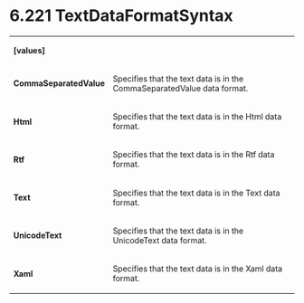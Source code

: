 <html dir="LTR" xmlns:mshelp="http://msdn.microsoft.com/mshelp" xmlns:ddue="http://ddue.schemas.microsoft.com/authoring/2003/5" xmlns:xlink="http://www.w3.org/1999/xlink" xmlns:tool="http://www.microsoft.com/tooltip"><body><input type="hidden" id="userDataCache" class="userDataStyle"><input type="hidden" id="hiddenScrollOffset"><img id="dropDownImage" style="display:none; height:0; width:0;" src="../local/drpdown.gif"><img id="dropDownHoverImage" style="display:none; height:0; width:0;" src="../local/drpdown_orange.gif"><img id="collapseImage" style="display:none; height:0; width:0;" src="../local/collapse.gif"><img id="expandImage" style="display:none; height:0; width:0;" src="../local/exp.gif"><img id="collapseAllImage" style="display:none; height:0; width:0;" src="../local/collall.gif"><img id="expandAllImage" style="display:none; height:0; width:0;" src="../local/expall.gif"><img id="copyImage" style="display:none; height:0; width:0;" src="../local/copycode.gif"><img id="copyHoverImage" style="display:none; height:0; width:0;" src="../local/copycodeHighlight.gif"><div id="header"><h1 class="heading">6.221 TextDataFormatSyntax</h1></div><div id="mainSection"><div id="mainBody"><div id="allHistory" class="saveHistory" onsave="saveAll()" onload="loadAll()"></div>




<p xmlns:wsd="http://wsdev.schemas.microsoft.com/authoring/2008/2" xmlns:msxsl="urn:schemas-microsoft-com:xslt" xmlns:script="urn:script" xmlns:build="urn:build">
<div id="sectionSection0" class="section" name="collapseableSection"><content xmlns="http://ddue.schemas.microsoft.com/authoring/2003/5" xmlns:wsd="http://wsdev.schemas.microsoft.com/authoring/2008/2" xmlns:msxsl="urn:schemas-microsoft-com:xslt" xmlns:script="urn:script" xmlns:build="urn:build">
				</content></div><div id="sectionSection1" class="section" name="collapseableSection"><content xmlns="http://ddue.schemas.microsoft.com/authoring/2003/5" xmlns:wsd="http://wsdev.schemas.microsoft.com/authoring/2008/2" xmlns:msxsl="urn:schemas-microsoft-com:xslt" xmlns:script="urn:script" xmlns:build="urn:build">
					<p xmlns=""><b></b></p><table class="ProtocolAuthoredTable" xmlns=""><tr>
								<td>
									<p>
										<b>[values]</b>
									</p>
								</td>
								<td>
								</td>
							</tr><tr>
							<td>
								<p>
									<b>CommaSeparatedValue</b>
								</p>
							</td>
							<td>
								<p>Specifies that the text data is in the CommaSeparatedValue data format.</p>
							</td>
						</tr><tr>
							<td>
								<p>
									<b>Html</b>
								</p>
							</td>
							<td>
								<p>Specifies that the text data is in the Html data format.</p>
							</td>
						</tr><tr>
							<td>
								<p>
									<b>Rtf</b>
								</p>
							</td>
							<td>
								<p>Specifies that the text data is in the Rtf data format.</p>
							</td>
						</tr><tr>
							<td>
								<p>
									<b>Text</b>
								</p>
							</td>
							<td>
								<p>Specifies that the text data is in the Text data format.</p>
							</td>
						</tr><tr>
							<td>
								<p>
									<b>UnicodeText</b>
								</p>
							</td>
							<td>
								<p>Specifies that the text data is in the UnicodeText data format.</p>
							</td>
						</tr><tr>
							<td>
								<p>
									<b>Xaml</b>
								</p>
							</td>
							<td>
								<p>Specifies that the text data is in the Xaml data format.</p>
							</td>
						</tr></table>
				</content></div><!--[if gte IE 5]>
			<tool:tip element="languageFilterToolTip" avoidmouse="false"/>
		<![endif]--></div><a name="feedback"></a><span></span></div></body></html>